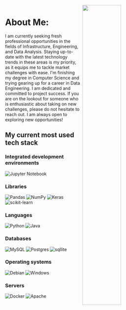 
<img align="right" src="https://i.giphy.com/media/OnJLRvXvAmvPW/giphy.gif" width="50%" height="50%" />

# About Me:


I am currently seeking fresh professional opportunities in the fields of Infrastructure, Engineering, and Data Analysis. Staying up-to-date with the latest technology trends in these areas is my priority, as it equips me to tackle market challenges with ease. I'm finishing my degree in Computer Science and trying gearing up for a career in Data Engineering. I am dedicated and committed to project success. If you are on the lookout for someone who is enthusiastic about taking on new challenges, please do not hesitate to reach out. I am always open to exploring new opportunities!

## My current most used tech stack

### Integrated development environments

![Jupyter Notebook](https://img.shields.io/badge/jupyter-orange.svg?style=for-the-badge&logo=jupyter&logoColor=white)

### Libraries

![Pandas](https://img.shields.io/badge/pandas-%23150458.svg?style=for-the-badge&logo=pandas&logoColor=white)
![NumPy](https://img.shields.io/badge/numpy-%23013243.svg?style=for-the-badge&logo=numpy&logoColor=white)
![Keras](https://img.shields.io/badge/Keras-%23D00000.svg?style=for-the-badge&logo=Keras&logoColor=white)
![scikit-learn](https://img.shields.io/badge/scikit--learn-%23F7931E.svg?style=for-the-badge&logo=scikit-learn&logoColor=white)

### Languages

![Python](https://img.shields.io/badge/python-3670A0?style=for-the-badge&logo=python&logoColor=ffdd54) 
![Java](https://img.shields.io/badge/java-%23ED8B00.svg?style=for-the-badge&logo=java&logoColor=white) 

### Databases

![MySQL](https://img.shields.io/badge/mysql-%2300f.svg?style=for-the-badge&logo=mysql&logoColor=white) 
![Postgres](https://img.shields.io/badge/postgres-%23316192.svg?style=for-the-badge&logo=postgresql&logoColor=white)
![sqllite](https://img.shields.io/badge/SQLite-07405E?style=for-the-badge&logo=sqlite&logoColor=white)

### Operating systems

![Debian](https://img.shields.io/badge/Debian-A81D33?style=for-the-badge&logo=debian&logoColor=white)
![Windows](https://img.shields.io/badge/Windows-0078D6?style=for-the-badge&logo=windows&logoColor=white)

### Servers

![Docker](https://img.shields.io/badge/docker-%230db7ed.svg?style=for-the-badge&logo=docker&logoColor=white) 
![Apache](https://img.shields.io/badge/apache-%23D42029.svg?style=for-the-badge&logo=apache&logoColor=white)
